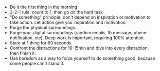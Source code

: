 - Do it the first thing in the morning
- 3-2-1 rule: count to 1, then go do the hard task
- "Do something" principle: don't depend on inspiration or motivation to take action. Let action give you inspiration and motivation.
- Purge the physical surroundings.
- Purge your digital surroundings (random emails, fb message, phone notification, etc). Deep work is important, requiring 100% attention.
- Stare at 1 thing for 60 seconds.
- Confront the distractions for 10-15min and dive into every distraction, then finish it.
- Use boredom as a way to force yourself to do something good, because some people can't stand it.
